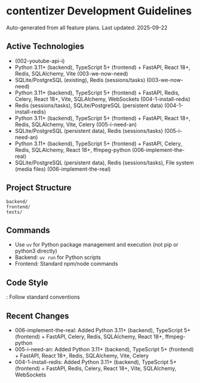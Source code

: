 # contentizer Development Guidelines

Auto-generated from all feature plans. Last updated: 2025-09-22

## Active Technologies
- (002-youtube-api-i)
- Python 3.11+ (backend), TypeScript 5+ (frontend) + FastAPI, React 18+, Redis, SQLAlchemy, Vite (003-we-now-need)
- SQLite/PostgreSQL (existing), Redis (sessions/tasks) (003-we-now-need)
- Python 3.11+ (backend), TypeScript 5+ (frontend) + FastAPI, Redis, Celery, React 18+, Vite, SQLAlchemy, WebSockets (004-1-install-redis)
- Redis (sessions/tasks), SQLite/PostgreSQL (persistent data) (004-1-install-redis)
- Python 3.11+ (backend), TypeScript 5+ (frontend) + FastAPI, React 18+, Redis, SQLAlchemy, Vite, Celery (005-i-need-an)
- SQLite/PostgreSQL (persistent data), Redis (sessions/tasks) (005-i-need-an)
- Python 3.11+ (backend), TypeScript 5+ (frontend) + FastAPI, Celery, Redis, SQLAlchemy, React 18+, ffmpeg-python (006-implement-the-real)
- SQLite/PostgreSQL (persistent data), Redis (sessions/tasks), File system (media files) (006-implement-the-real)

## Project Structure
```
backend/
frontend/
tests/
```

## Commands
- Use `uv` for Python package management and execution (not pip or python3 directly)
- Backend: `uv run` for Python scripts
- Frontend: Standard npm/node commands

## Code Style
: Follow standard conventions

## Recent Changes
- 006-implement-the-real: Added Python 3.11+ (backend), TypeScript 5+ (frontend) + FastAPI, Celery, Redis, SQLAlchemy, React 18+, ffmpeg-python
- 005-i-need-an: Added Python 3.11+ (backend), TypeScript 5+ (frontend) + FastAPI, React 18+, Redis, SQLAlchemy, Vite, Celery
- 004-1-install-redis: Added Python 3.11+ (backend), TypeScript 5+ (frontend) + FastAPI, Redis, Celery, React 18+, Vite, SQLAlchemy, WebSockets

<!-- MANUAL ADDITIONS START -->
<!-- MANUAL ADDITIONS END -->
